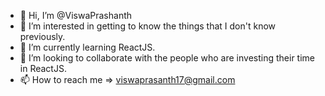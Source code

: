 - 👋 Hi, I’m @ViswaPrashanth
- 👀 I’m interested in getting to know the things that I don't know previously.
- 🌱 I’m currently learning ReactJS.
- 💞️ I’m looking to collaborate with the people who are investing their time in ReactJS.
- 📫 How to reach me => viswaprasanth17@gmail.com

<!---
ViswaPrashanth/ViswaPrashanth is a ✨ special ✨ repository because its `README.md` (this file) appears on your GitHub profile.
You can click the Preview link to take a look at your changes.
--->
